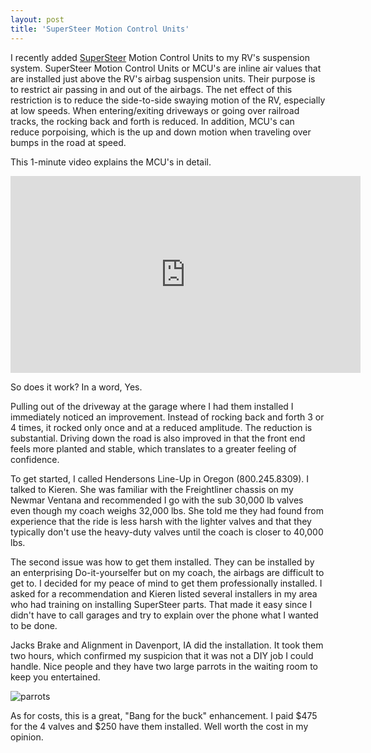 ```yaml
---
layout: post  
title: 'SuperSteer Motion Control Units'
---
```


I recently added [SuperSteer](https://supersteerparts.com) Motion Control Units to my RV's suspension system. SuperSteer Motion Control Units or MCU's are inline air values that are installed just above the RV's airbag suspension units. Their purpose is to restrict air passing in and out of the airbags. The net effect of this restriction is to reduce the side-to-side swaying motion of the RV, especially at low speeds. When entering/exiting driveways or going over railroad tracks, the rocking back and forth is reduced. In addition, MCU's can reduce porpoising, which is the up and down motion when traveling over bumps in the road at speed.

This 1-minute video explains the MCU's in detail. 

<iframe width="560" height="315" src="https://www.youtube.com/embed/WpdMG40B4-w" frameborder="0" allow="accelerometer; autoplay; encrypted-media; gyroscope; picture-in-picture" allowfullscreen></iframe>

So does it work? In a word, Yes.

Pulling out of the driveway at the garage where I had them installed I immediately noticed an improvement. Instead of rocking back and forth 3 or 4 times, it rocked only once and at a reduced amplitude. The reduction is substantial. Driving down the road is also improved in that the front end feels more planted and stable, which translates to a greater feeling of confidence.

To get started, I called Hendersons Line-Up in Oregon (800.245.8309). I talked to Kieren. She was familiar with the Freightliner chassis on my Newmar Ventana and recommended I go with the sub 30,000 lb valves even though my coach weighs 32,000 lbs. She told me they had found from experience that the ride is less harsh with the lighter valves and that they typically don't use the heavy-duty valves until the coach is closer to 40,000 lbs.

The second issue was how to get them installed. They can be installed by an enterprising Do-it-yourselfer but on my coach, the airbags are difficult to get to. I decided for my peace of mind to get them professionally installed. I asked for a recommendation and Kieren listed several installers in my area who had training on installing SuperSteer parts. That made it easy since I didn't have to call garages and try to explain over the phone what I wanted to be done.

Jacks Brake and Alignment in Davenport, IA did the installation. It took them two hours, which confirmed my suspicion that it was not a DIY job I could handle. Nice people and they have two large parrots in the waiting room to keep you entertained. 

![parrots](https://i.imgur.com/UZIX7ua.jpg)

As for costs, this is a great, "Bang for the buck" enhancement. I paid $475  for the 4 valves and $250 have them installed. Well worth the cost in my opinion.
